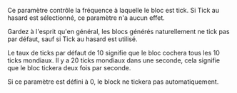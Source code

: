 Ce paramètre contrôle la fréquence à laquelle le bloc est tick. Si Tick au hasard est sélectionné, ce paramètre
n'a aucun effet.

Gardez à l'esprit qu'en général, les blocs générés naturellement ne tick pas par défaut, sauf si Tick au hasard
est utilisé.

Le taux de ticks par défaut de 10 signifie que le bloc cochera tous les 10 ticks mondiaux. Il y a 20 ticks mondiaux dans
une seconde, cela signifie que le bloc tickera deux fois par seconde.

Si ce paramètre est défini à 0, le block ne tickera pas automatiquement.